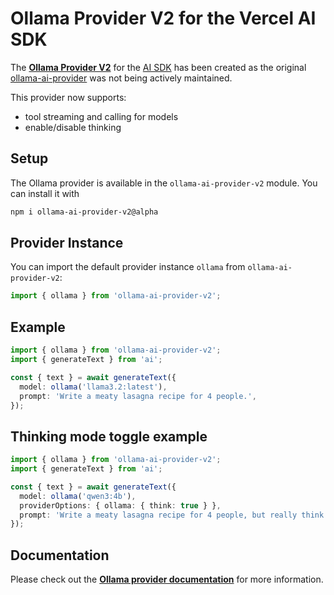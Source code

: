 # Ollama Provider V2 for the Vercel AI SDK

The **[Ollama Provider V2](https://github.com/nordwestt/ollama-ai-provider-v2)** for the [AI SDK](https://sdk.vercel.ai/docs) has been created as the original [ollama-ai-provider](https://www.npmjs.com/package/ollama-ai-provider) was not being actively maintained. 

This provider now supports: 
- tool streaming and calling for models
- enable/disable thinking

## Setup

The Ollama provider is available in the `ollama-ai-provider-v2` module. You can install it with

```bash
npm i ollama-ai-provider-v2@alpha
```

## Provider Instance

You can import the default provider instance `ollama` from `ollama-ai-provider-v2`:

```ts
import { ollama } from 'ollama-ai-provider-v2';
```

## Example

```ts
import { ollama } from 'ollama-ai-provider-v2';
import { generateText } from 'ai';

const { text } = await generateText({
  model: ollama('llama3.2:latest'),
  prompt: 'Write a meaty lasagna recipe for 4 people.',
});
```

## Thinking mode toggle example

```ts
import { ollama } from 'ollama-ai-provider-v2';
import { generateText } from 'ai';

const { text } = await generateText({
  model: ollama('qwen3:4b'),
  providerOptions: { ollama: { think: true } },
  prompt: 'Write a meaty lasagna recipe for 4 people, but really think about it',
});
```


## Documentation

Please check out the **[Ollama provider documentation](https://github.com/nordwestt/ollama-ai-provider-v2)** for more information.
